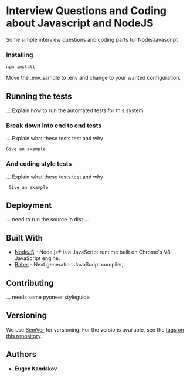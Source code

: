 # Interview Questions and Coding about Javascript and NodeJS
Some simple interview questions and coding parts for Node/Javascript

### Installing

```
npm install
```

Move the .env_sample to .env and change to your wanted configuration.

## Running the tests

... Explain how to run the automated tests for this system

### Break down into end to end tests

... Explain what these tests test and why

```
Give an example
```

### And coding style tests

... Explain what these tests test and why

```
 Give an example
```

## Deployment

... need to run the source in dist ...

## Built With

* [NodeJS](https://nodejs.org/) - Node.js® is a JavaScript runtime built on Chrome's V8 JavaScript engine.
* [Babel](https://babeljs.io/) - Next generation JavaScript compiler, 

## Contributing

... needs some pyoneer styleguide

## Versioning

We use [SemVer](http://semver.org/) for versioning. For the versions available, see the [tags on this repository](https://gitlab.com/pyoneer/pyoneer_microservices/tags). 

## Authors

* **Eugen Kandakov**
